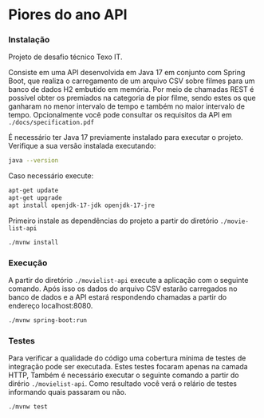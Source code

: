 # Piores do ano API

### Instalação
Projeto de desafio técnico Texo IT.

Consiste em uma API desenvolvida em Java 17 em conjunto com Spring Boot, que realiza o carregamento de um arquivo CSV sobre filmes para um banco de dados H2 embutido em memória. Por meio de chamadas REST é possível obter os premiados na categoria de pior filme, sendo estes os que ganharam no menor intervalo de tempo e também no maior intervalo de tempo. Opcionalmente você pode consultar os requisitos da API em `./docs/specification.pdf`

É necessário ter Java 17 previamente instalado para executar o projeto. Verifique a sua versão instalada executando:

```sh
java --version
```

Caso necessário execute: 

```sh
apt-get update
apt-get upgrade
apt install openjdk-17-jdk openjdk-17-jre
```

Primeiro instale as dependências do projeto a partir do diretório `./movie-list-api`

```sh
./mvnw install
```

### Execução

A partir do diretório `./movielist-api` execute a aplicação com o seguinte comando. Após isso os dados do arquivo CSV estarão carregados no banco de dados e a API estará respondendo chamadas a partir do endereço localhost:8080. 

```sh
./mvnw spring-boot:run
```

### Testes

Para verificar a qualidade do código uma cobertura mínima de testes de integração pode ser executada. Estes testes focaram apenas na camada HTTP, Também é necessário executar o seguinte comando a partir do dirério `./movielist-api`. Como resultado você verá o relário de testes informando quais passaram ou não.

```sh
./mvnw test
``` 